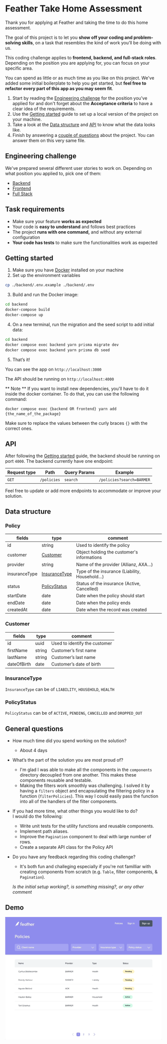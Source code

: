 # Feather Take Home Assessment

Thank you for applying at Feather and taking the time to do this home assessment.

The goal of this project is to let you **show off your coding and problem-solving skills**, on a task that resembles the kind of work you’ll be doing with us.

This coding challenge applies to **frontend, backend, and full-stack roles**. Depending on the position you are applying for, you can focus on your specific area.  

You can spend as little or as much time as you like on this project. We've added some initial boilerplate to help you get started, but **feel free to refactor every part of this app as you may seem fit**.

1. Start by reading the [Engineering challenge](#Engineering-challenge) for the position you've applied for and don't forget about the **Acceptance criteria** to have a clear idea of the requirements.
2. Use the [Getting started](#Getting-started) guide to set up a local version of the project on your machine.
3. Take a look at the [Data structure](#Data-structure) and [API](#API) to know what the data looks like.
4. Finish by answering a [couple of questions](#General-questions) about the project. You can answer them on this very same file.

## Engineering challenge

We've prepared several different user stories to work on. Depending on what position you applied to, pick one of them:  
- [Backend](./backend-readme.md)
- [Frontend](./frontend-readme.md)
- [Full Stack](./full-stack-readme.md)


## Task requirements

- Make sure your feature **works as expected**
- Your code is **easy to understand** and follows best practices
- The project **runs with one command,** and without any external configuration
- **Your code has tests** to make sure the functionalities work as expected

## Getting started

1. Make sure you have [Docker](https://www.docker.com/products/docker-desktop/) installed on your machine
2. Set up the environment variables

```bash
cp ./backend/.env.example ./backend/.env
```

3. Build and run the Docker image:

```bash
cd backend
docker-compose build
docker-compose up
```

4. On a new terminal, run the migration and the seed script to add initial data:

```bash
cd backend
docker compose exec backend yarn prisma migrate dev
docker compose exec backend yarn prisma db seed
```

5. That’s it!

You can see the app on `http://localhost:3000`

The API should be running on `http://localhost:4000`

** Note **
If you want to install new dependencies, you'll have to do it inside the docker container. To do that, you can use the following command:

```
docker compose exec {backend OR frontend} yarn add {the_name_of_the_package}
```

Make sure to replace the values between the curly braces `{}` with the correct ones.

## API

After following the [Getting started](#Getting-started) guide, the backend should be running on port `4000`. The backend currently have one endpoint:

| Request type | Path        | Query Params | Example                   |
| ------------ | ----------- | ------------ | ------------------------- |
| `GET`        | `/policies` | `search`     | `/policies?search=BARMER` |

Feel free to update or add more endpoints to accommodate or improve your solution.

## Data structure

### Policy

| fields         | type                            | comment                                       |
| -------------- | ------------------------------- | --------------------------------------------- |
| id             | string                          | Used to identify the policy                   |
| customer       | [Customer](#Customer)           | Object holding the customer's informations    |
| provider       | string                          | Name of the provider (Allianz, AXA…)          |
| insuranceType  | [InsuranceType](#InsuranceType) | Type of the insurance (Liability, Household…) |
| status         | [PolicyStatus](#PolicyStatus)   | Status of the insurance (Active, Cancelled)   |
| startDate      | date                            | Date when the policy should start             |
| endDate        | date                            | Date when the policy ends                     |
| createdAt      | date                            | Date when the record was created              |

### Customer

| fields      | type   | comment                       |
| ----------- | ------ | ----------------------------- |
| id          | uuid   | Used to identify the customer |
| firstName   | string | Customer’s first name         |
| lastName    | string | Customer’s last name          |
| dateOfBirth | date   | Customer’s date of birth      |

### InsuranceType

`InsuranceType` can be of `LIABILITY`, `HOUSEHOLD`, `HEALTH`

### PolicyStatus

`PolicyStatus` can be of `ACTIVE`, `PENDING`, `CANCELLED` and `DROPPED_OUT`

## General questions

- How much time did you spend working on the solution?  
  - About 4 days
- What’s the part of the solution you are most proud of?

  - I'm glad I was able to make all the components in the `components` directory decoupled from one another. This makes these components reusable and testable.
  - Making the filters work smoothly was challenging. I solved it by having a `filters` object and encapsulating the filtering policy in a function (`filterPolicies`). This way I could easily pass the function into all of the handlers of the filter components.

- If you had more time, what other things you would like to do?  
  I would do the following:
    - Write unit tests for the utility functions and reusable components.
    - Implement path aliases.
    - Improve the `Pagination` component to deal with large number of rows.
    - Create a separate API class for the Policy API
- Do you have any feedback regarding this coding challenge?  
    - It's both fun and challeging especially if you're not familliar with creating components from scratch (e.g. `Table`, filter components, & `Pagination`).

  _Is the initial setup working?, is something missing?, or any other comment_

## Demo

![Alt Text](./policy-page-demo.gif)